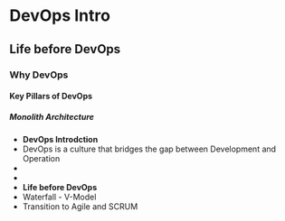 # DevOps Intro
## Life before DevOps
### Why DevOps
#### Key Pillars of DevOps
##### Monolith Architecture 
 
- **DevOps Introdction**
- DevOps is a culture that bridges the gap between Development and Operation
-
-
- **Life before DevOps**
- Waterfall - V-Model
- Transition to Agile and SCRUM

